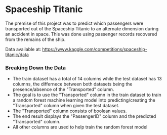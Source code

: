 # Spaceship Titanic

The premise of this project was to predict which passengers were transported out of the Spaceship Titanic to an alternate dimension during an accident in space. This was done using passenger records recovered from the remains of the ship.

Data available at: https://www.kaggle.com/competitions/spaceship-titanic/data

### Breaking Down the Data

- The train dataset has a total of 14 columns while the test dataset has 13 columns, the differnece between both datasets being the     presence/absence of the "Transported" column.
- The goal is to use the "Transported" column in the train dataset to train a random forest machine learning model into predicting/creating the "Transported" column when given the test dataset.
- The "Transported" column consists of boolean values.
- The end result displays the "PassengerID" column and the predicted "Transported" column.
- All other columns are used to help train the random forest model 


